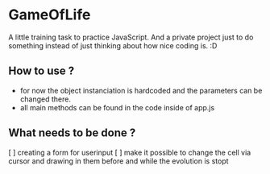 # GameOfLife
A little training task to practice JavaScript.
And a private project just to do something instead of just thinking about how nice coding is. :D

## How to use ? 
- for now the object instanciation is hardcoded and the parameters can be changed there.
- all main methods can be found in the code inside of app.js

## What needs to be done ?
[ ] creating a form for userinput
[ ] make it possible to change the cell via cursor and drawing in them before and while the evolution is stopt
